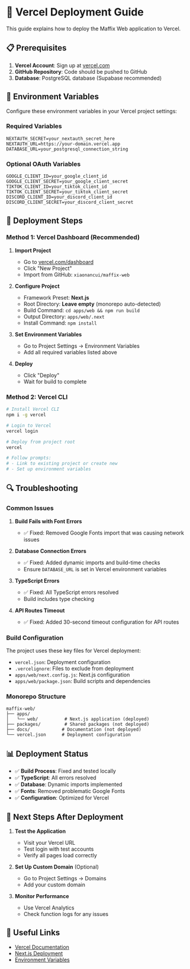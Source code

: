 # 🚀 Vercel Deployment Guide

This guide explains how to deploy the Maffix Web application to Vercel.

## 📋 Prerequisites

1. **Vercel Account**: Sign up at [vercel.com](https://vercel.com)
2. **GitHub Repository**: Code should be pushed to GitHub
3. **Database**: PostgreSQL database (Supabase recommended)

## 🔧 Environment Variables

Configure these environment variables in your Vercel project settings:

### Required Variables
```
NEXTAUTH_SECRET=your_nextauth_secret_here
NEXTAUTH_URL=https://your-domain.vercel.app
DATABASE_URL=your_postgresql_connection_string
```

### Optional OAuth Variables
```
GOOGLE_CLIENT_ID=your_google_client_id
GOOGLE_CLIENT_SECRET=your_google_client_secret
TIKTOK_CLIENT_ID=your_tiktok_client_id
TIKTOK_CLIENT_SECRET=your_tiktok_client_secret
DISCORD_CLIENT_ID=your_discord_client_id
DISCORD_CLIENT_SECRET=your_discord_client_secret
```

## 🚀 Deployment Steps

### Method 1: Vercel Dashboard (Recommended)

1. **Import Project**
   - Go to [vercel.com/dashboard](https://vercel.com/dashboard)
   - Click "New Project"
   - Import from GitHub: `xiaonancui/maffix-web`

2. **Configure Project**
   - Framework Preset: **Next.js**
   - Root Directory: **Leave empty** (monorepo auto-detected)
   - Build Command: `cd apps/web && npm run build`
   - Output Directory: `apps/web/.next`
   - Install Command: `npm install`

3. **Set Environment Variables**
   - Go to Project Settings → Environment Variables
   - Add all required variables listed above

4. **Deploy**
   - Click "Deploy"
   - Wait for build to complete

### Method 2: Vercel CLI

```bash
# Install Vercel CLI
npm i -g vercel

# Login to Vercel
vercel login

# Deploy from project root
vercel

# Follow prompts:
# - Link to existing project or create new
# - Set up environment variables
```

## 🔍 Troubleshooting

### Common Issues

1. **Build Fails with Font Errors**
   - ✅ Fixed: Removed Google Fonts import that was causing network issues

2. **Database Connection Errors**
   - ✅ Fixed: Added dynamic imports and build-time checks
   - Ensure `DATABASE_URL` is set in Vercel environment variables

3. **TypeScript Errors**
   - ✅ Fixed: All TypeScript errors resolved
   - Build includes type checking

4. **API Routes Timeout**
   - ✅ Fixed: Added 30-second timeout configuration for API routes

### Build Configuration

The project uses these key files for Vercel deployment:

- `vercel.json`: Deployment configuration
- `.vercelignore`: Files to exclude from deployment
- `apps/web/next.config.js`: Next.js configuration
- `apps/web/package.json`: Build scripts and dependencies

### Monorepo Structure

```
maffix-web/
├── apps/
│   └── web/          # Next.js application (deployed)
├── packages/         # Shared packages (not deployed)
├── docs/            # Documentation (not deployed)
└── vercel.json      # Deployment configuration
```

## 📊 Deployment Status

- ✅ **Build Process**: Fixed and tested locally
- ✅ **TypeScript**: All errors resolved
- ✅ **Database**: Dynamic imports implemented
- ✅ **Fonts**: Removed problematic Google Fonts
- ✅ **Configuration**: Optimized for Vercel

## 🎯 Next Steps After Deployment

1. **Test the Application**
   - Visit your Vercel URL
   - Test login with test accounts
   - Verify all pages load correctly

2. **Set Up Custom Domain** (Optional)
   - Go to Project Settings → Domains
   - Add your custom domain

3. **Monitor Performance**
   - Use Vercel Analytics
   - Check function logs for any issues

## 🔗 Useful Links

- [Vercel Documentation](https://vercel.com/docs)
- [Next.js Deployment](https://nextjs.org/docs/deployment)
- [Environment Variables](https://vercel.com/docs/concepts/projects/environment-variables)
